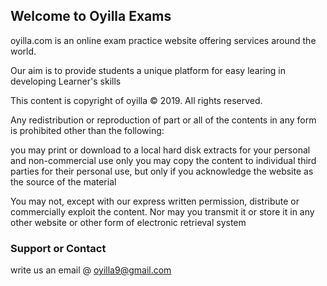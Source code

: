## Welcome to Oyilla Exams

oyilla.com is an online exam practice website offering services around the world.

Our aim is to provide students a unique platform for easy learing in developing Learner's skills

This content is copyright of oyilla © 2019. All rights reserved.

Any redistribution or reproduction of part or all of the contents in any form is prohibited other than the following:

you may print or download to a local hard disk extracts for your personal and non-commercial use only you may copy the content to individual third parties for their personal use, but only if you acknowledge the website as the source of the material

You may not, except with our express written permission, distribute or commercially exploit the content. Nor may you transmit it or store it in any other website or other form of electronic retrieval system

 

### Support or Contact

write us an email @ oyilla9@gmail.com
